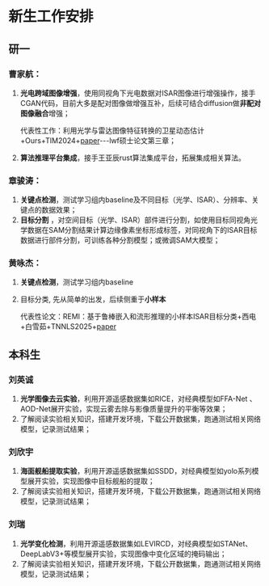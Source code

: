 # 新生工作安排
## 研一
### 曹家航：

 1. **光电跨域图像增强**，使用同视角下光电数据对ISAR图像进行增强操作，接手CGAN代码，目前大多是配对图像做增强互补，后续可结合diffusion做**非配对图像融合**增强；

    代表性工作：利用光学与雷达图像特征转换的卫星动态估计+Ours+TIM2024+[paper](https://ieeexplore.ieee.org/document/10785568)---lwf硕士论文第三章；

 2. **算法推理平台集成**，接手王亚辰rust算法集成平台，拓展集成相关算法。

### 章骏涛：

 1. **关键点检测**，测试学习组内baseline及不同目标（光学、ISAR）、分辨率、关键点的数据效果；
 2. **目标分割** ，对空间目标（光学、ISAR）部件进行分割，如使用目标同视角光学数据在SAM分割结果计算边缘像素坐标形成标签，对同视角下的ISAR目标数据进行部件分割，可训练各种分割模型；或微调SAM大模型；

### 黄咏杰：
 1. **关键点检测**，测试学习组内baseline

 2. 目标分类, 先从简单的出发，后续侧重于**小样本**

    代表性论文：REMI：基于鲁棒嵌入和流形推理的小样本ISAR目标分类+西电+白雪茹+TNNLS2025+[paper](https://ieeexplore.ieee.org/document/10509866)

   
## 本科生

### 刘英诚

 1. **光学图像去云实验**，利用开源遥感数据集如RICE，对经典模型如FFA-Net 、AOD-Net展开实验，实现云雾去除与影像质量提升的平衡等效果；
 2. 了解阅读实验相关知识，搭建开发环境，下载公开数据集，跑通测试相关网络模型，记录测试结果；

### 刘欣宇

 1. **海面舰船提取实验**，利用开源遥感数据集如SSDD，对经典模型如yolo系列模型展开实验，实现图像中目标舰船的提取；
 2. 了解阅读实验相关知识，搭建开发环境，下载公开数据集，跑通测试相关网络模型，记录测试结果；

### 刘瑞
 1. **光学变化检测**，利用开源遥感数据集如LEVIRCD，对经典模型如STANet、DeepLabV3+等模型展开实验，实现图像中变化区域的掩码输出；
 2. 了解阅读实验相关知识，搭建开发环境，下载公开数据集，跑通测试相关网络模型，记录测试结果；

